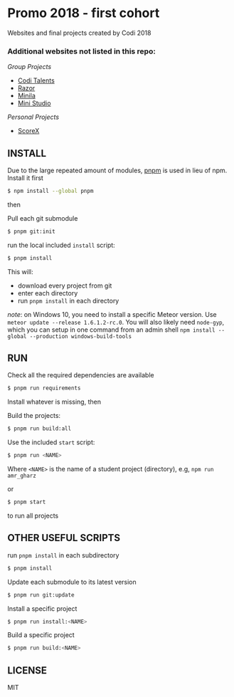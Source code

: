 # Promo 2018 - first cohort

Websites and final projects created by Codi 2018

### Additional websites not listed in this repo:

*Group Projects*

- [Codi Talents](http://coditalent.tk)
- [Razor](http://172.104.155.254:3000)
- [Minila]()
- [Mini Studio](mini-studio.ml)

*Personal Projects*

- [ScoreX](http://172.104.155.254:3090)

## INSTALL

Due to the large repeated amount of modules, [pnpm](https://pnpm.js.org) is used in lieu of npm. Install it first

```sh
$ npm install --global pnpm
```

then

Pull each git submodule
```sh
$ pnpm git:init
```


run the local included `install` script:

```sh
$ pnpm install
```


This will:

- download every project from git
- enter each directory
- run `pnpm install` in each directory

*note*: on Windows 10, you need to install a specific Meteor version. Use `meteor update --release 1.6.1.2-rc.0`. You will also likely need `node-gyp`, which you can setup in one command from an admin shell `npm install --global --production windows-build-tools`

## RUN

Check all the required dependencies are available

```sh
$ pnpm run requirements
```

Install whatever is missing, then

Build the projects:

```sh
$ pnpm run build:all
```

Use the included `start` script:

```sh
$ pnpm run <NAME>
```

Where `<NAME>` is the name of a student project (directory), e.g, `npm run amr_gharz`

or

```sh
$ pnpm start
```

to run all projects

## OTHER USEFUL SCRIPTS

run `pnpm install` in each subdirectory
```sh
$ pnpm install 
```

Update each submodule to its latest version
```sh
$ pnpm run git:update
```

Install a specific project
```sh
$ pnpm run install:<NAME>
```

Build a specific project
```sh
$ pnpm run build:<NAME>
```

## LICENSE

MIT
